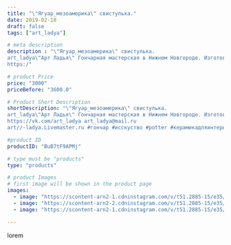 ```yaml
---
title: "\"Ягуар_мезоамерика\" свистулька."
date: 2019-02-18
draft: false
tags: ["art_ladya"]

# meta description
description : "\"Ягуар_мезоамерика\" свистулька. 
art_ladya\"Арт Ладья\" Гончарная мастерская в Нижнем Новгороде. Изготовление керамики и мастер//-классы по обучению. 
https:/"

# product Price
price: "3000"
priceBefore: "3600.0"

# Product Short Description
shortDescription: "\"Ягуар_мезоамерика\" свистулька. 
art_ladya\"Арт Ладья\" Гончарная мастерская в Нижнем Новгороде. Изготовление керамики и мастер//-классы по обучению. 
https://vk.com/art_ladya art_ladya@mail.ru 
art//-ladya.Livemaster.ru #гончар #исскуство #potter #керамикадляинтерьера #керамикаручнаяработа #керамиканазаказ #handmade #okarina #керамика #эксклюзивнаякерамика #music #ceramicar #claygoods #музыка #кошка #jaguar #ceramic  #свистулька #ягуар #ceramicart #керамическаясвистулька #cat #clay #авторскаякерамика #мезоамерика #инки #наско #моче  #mesoamerica #IncaNazcaMoche"

#product ID
productID: "BuB7tF9APMj"

# type must be "products"
type: "products"

# product Images
# first image will be shown in the product page
images:
  - image: "https://scontent-arn2-1.cdninstagram.com/v/t51.2885-15/e35/50908547_557680074712311_3486829883509716188_n.jpg?tp=1&_nc_ht=scontent-arn2-1.cdninstagram.com&_nc_cat=103&_nc_ohc=RNdbzCfZcvgAX9h4SAm&oh=2acafec72dbeb1cd14fae8dae8334b23&oe=606C12F5&ig_cache_key=MTk4MjEyNzg5MDM3MTc4ODE3MQ%3D%3D.2"
  - image: "https://scontent-arn2-2.cdninstagram.com/v/t51.2885-15/e35/51236360_2288450188063013_982340384357047855_n.jpg?tp=1&_nc_ht=scontent-arn2-2.cdninstagram.com&_nc_cat=105&_nc_ohc=dNw2DGa08xkAX8HwrRB&oh=0e4c8edbae8d6e280148856797283e93&oe=606D484D&ig_cache_key=MTk4MjEyNzg5MDM1NTA1OTgyNA%3D%3D.2"
  - image: "https://scontent-arn2-1.cdninstagram.com/v/t51.2885-15/e35/50996937_303367553712808_5632070030687572519_n.jpg?tp=1&_nc_ht=scontent-arn2-1.cdninstagram.com&_nc_cat=104&_nc_ohc=s5aTBy2FE4oAX_aoHVs&oh=f4bb29075234d58c77519213fb4b1fd3&oe=606C1C9A&ig_cache_key=MTk4MjEyNzg5MDM5Njk1NDQyMQ%3D%3D.2"

---
```

lorem
